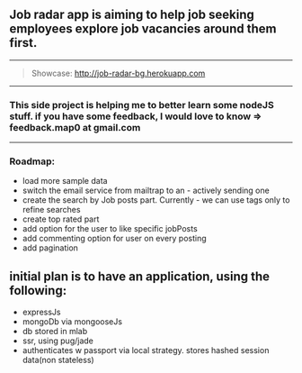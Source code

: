 
## Job radar app is aiming to help job seeking employees explore job vacancies around them first.
---
> Showcase: http://job-radar-bg.herokuapp.com
---
### This side project is helping me to better learn some nodeJS stuff. if you have some feedback, I would love to know =>	feedback.map0 at gmail.com
---
### Roadmap:
- load more sample data
- switch the email service from mailtrap to an - actively sending one
- create the search by Job posts part. Currently - we can use tags only to refine searches
- create top rated part
- add option for the user to like specific jobPosts
- add commenting option for user on every posting
- add pagination


## initial plan is to have an application, using the following:
- expressJs
- mongoDb via mongooseJs
- db stored in mlab
- ssr, using pug/jade
- authenticates w passport via local strategy. stores hashed session data(non stateless)
